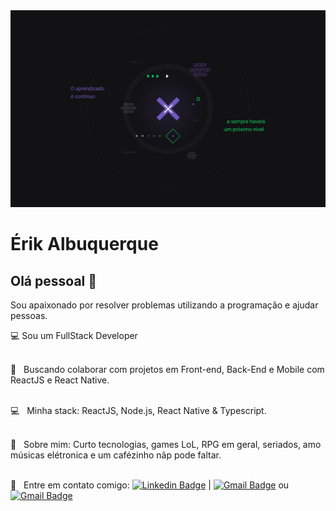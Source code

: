 <img width="auto" src="https://github.com/erikalbuquerque/ErikAlbuquerque/blob/master/banner.jpeg">


# Érik Albuquerque

## Olá pessoal 👋
Sou apaixonado por resolver problemas utilizando a programação e ajudar pessoas.

:computer: Sou um FullStack Developer

 <br/> :purple_heart: &nbsp; Buscando colaborar com projetos em Front-end, Back-End e Mobile com ReactJS e React Native.
 
 <br/> :computer: &nbsp; Minha stack: ReactJS, Node.js, React Native & Typescript.
 
 <br/> 💬  &nbsp; Sobre mim: Curto tecnologias, games LoL, RPG em geral, seriados, amo músicas elétronica e um cafézinho nãp pode faltar.
 
 <br/> :email: &nbsp; Entre em contato comigo: [![Linkedin Badge](https://img.shields.io/badge/-ÉrikAlbuquerque-blue?style=flat-square&logo=Linkedin&logoColor=white&link=https://www.linkedin.com/in/erik-albuquerque/)](https://www.linkedin.com/in/erik-albuquerque/) 
| 
[![Gmail Badge](https://img.shields.io/badge/-erik.albuquerque.oficial@gmail.com-c14438?style=flat-square&logo=Gmail&logoColor=white&link=mailto:erik.albuquerque.oficial@gmail.com)](mailto:erik.albuquerque.oficial@gmail.com)
ou 
[![Gmail Badge](https://img.shields.io/badge/-eriksilv.77@gmail.com-c14438?style=flat-square&logo=Gmail&logoColor=white&link=mailto:eriksilv.77@gmail.com)](mailto:eriksilv.77@gmail.com)
